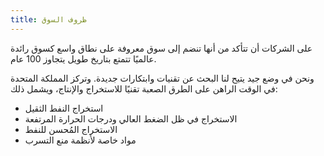 ```yaml
---
title: ظروف السوق
---
```


على الشركات أن تتأكد من أنها تنضم إلى سوق معروفة على نطاق واسع كسوق رائدة عالميًا تتمتع بتاريخ طويل يتجاوز 100 عام.

ونحن في وضع جيد يتيح لنا البحث عن تقنيات وابتكارات جديدة. وتركز المملكة المتحدة في الوقت الراهن على الطرق الصعبة تقنيًا للاستخراج والإنتاج، ويشمل ذلك:

- استخراج النفط الثقيل
- الاستخراج في ظل الضغط العالي ودرجات الحرارة المرتفعة
- الاستخراج المُحسن للنفط
- مواد خاصة لأنظمة منع التسرب
